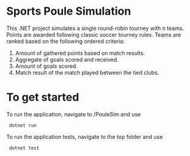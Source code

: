 ﻿# Sports Poule Simulation

This .NET project simulates a single round-robin tourney with n teams. Points are awarded following classic soccer tourney rules. Teams are ranked based on the following ordered criteria:

 1. Amount of gathered points based on match results.
 2. Aggregate of goals scored and received.
 3. Amount of goals scored.
 4. Match result of the match played between the tied clubs.

# To get started

To run the application, navigate to /PouleSim and use 

     dotnet run
To run the application tests, navigate to the top folder and use
 

     dotnet test

